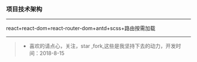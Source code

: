 ### 项目技术架构
***
react+react-dom+react-router-dom+antd+scss+路由按需加载
***

>  * 喜欢的请点心，关注，star ,fork,这些是我坚持下去的动力，开发时间：2018-8-15


